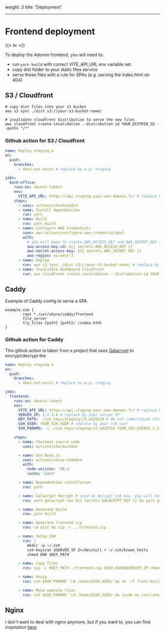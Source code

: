 weight: 3
title: 'Deployment'

---

# Frontend deployment

{{< br >}}

To deploy the Adomin frontend, you will need to:

- run `yarn build` with correct VITE_API_URL env variable set
- copy dist folder to your static files service
- serve those files with a rule for SPAs (e.g. serving the index.html on 404)

## S3 / Cloudfront

```fish
# copy dist files into your s3 bucket
aws s3 sync ./dist s3://your-s3-bucket-name/

# invalidate cloudfront distribution to serve the new files
aws cloudfront create-invalidation --distribution-id YOUR_DISTRIB_ID --paths "/*"
```

### Github action for S3 / Cloudfront

```yml
name: Deploy staging ⚙️
on:
  push:
    branches:
      - does-not-exist # replace by e.g: staging

jobs:
  back-office:
    runs-on: ubuntu-latest
    env:
      VITE_API_URL: https://api.staging.your-own-domain.fr/ # replace by your API url
    steps:
      - uses: actions/checkout@v4
      - name: Install dependencies
        run: yarn
      - name: Build
        run: yarn build
      - name: Configure AWS Credentials
        uses: aws-actions/configure-aws-credentials@v2
        with:
          # you will have to create AWS_ACCESS_KEY and AWS_SECRET_KEY secrets in your repository settings
          aws-access-key-id: ${{ secrets.AWS_ACCESS_KEY }}
          aws-secret-access-key: ${{ secrets.AWS_SECRET_KEY }}
          aws-region: eu-west-3
      - name: Deploy
        run: aws s3 sync ./dist s3://your-s3-bucket-name/ # replace by your s3 bucket name
      - name: Invalidate dashboard cloudfront
        run: aws cloudfront create-invalidation --distribution-id YOUR_DISTRIB_ID --paths "/*" # replace by your cloudfront distribution id
```

## Caddy

Example of Caddy config to serve a SPA

```
example.com {
		root * /usr/share/caddy/frontend
		file_server
		try_files {path} {path}/ /index.html
}
```

### Github action for Caddy

This github action is taken from a project that uses [Galacrypt](https://github.com/galadrimteam/galacrypt) to encrypt/decrypt the

```yml
name: Deploy staging ⚙️
on:
  push:
    branches:
      - does-not-exist # replace by e.g: staging

jobs:
  frontend:
    runs-on: ubuntu-latest
    env:
      VITE_API_URL: https://api.staging.your-own-domain.fr/ # replace by your API url
      SERVER_IP: 1.2.3.4 # replace by your server IP
      KEY_PATH: ./ssh_keys/staging/id_ed25519 # do not commit/push this file directly
      SSH_USER: YOUR_SSH_USER # replace by your ssh user
      SSH_PARAMS: -i ./ssh_keys/staging/id_ed25519 YOUR_SSH_USER@1.2.3.4 # replace dummy user / ip

    steps:
      - name: Checkout source code
        uses: actions/checkout@v4

      - name: Use Node.js
        uses: actions/setup-node@v4
        with:
          node-version: '20.x'
          cache: 'yarn'

      - name: Dependencies installation
        run: yarn

      - name: Galacrypt decrypt # used to decrypt ssh key, you will have to create GALACRYPT_KEY in your repository secrets
        run: yarn galacrypt use ${{ secrets.GALACRYPT_KEY }} && yarn galacrypt decrypt

      - name: Generate build
        run: yarn build

      - name: Generate frontend zip
        run: cd dist && zip -r ../frontend.zip .

      - name: Setup SSH
        run: |
          mkdir -p ~/.ssh
          ssh-keyscan $SERVER_IP 2>/dev/null > ~/.ssh/known_hosts
          chmod 600 $KEY_PATH

      - name: Copy files
        run: scp -i $KEY_PATH ./frontend.zip $SSH_USER@$SERVER_IP:/home/$SSH_USER/frontend.zip

      - name: Unzip
        run: ssh $SSH_PARAMS "cd /home/$SSH_USER/ && rm -rf front-build && mkdir front-build && mv frontend.zip front-build/ && cd front-build && unzip frontend.zip && rm frontend.zip"

      - name: Move website files
        run: ssh $SSH_PARAMS "cd /home/$SSH_USER/ && (sudo mv /usr/share/caddy/frontend old_frontend || echo 'skipping mv old_frontend') && sudo mv front-build /usr/share/caddy/frontend && sudo rm -rf old_frontend"
```

## Nginx

I don't want to deal with nginx anymore, but if you want to, you can find inspiration [here](https://sdickinson.com/nginx-config-for-single-page-applications/)
